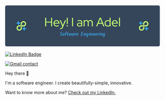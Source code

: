 ![Adelkazzaz!](./github-header-image.png)


[![LinkedIn Badge](https://img.shields.io/badge/LinkedIn-Profile-informational?style=for-the-badge&logo=linkedin&logoColor=0D76A8&color=0D76A8)](https://www.linkedin.com/in/adelkazzaz)

[![Gmail contact](https://img.shields.io/badge/gmail-Profile-informational?style=for-the-badge&logo=gmail&logoColor=940081&color=940081)](https://contact.kazzaz@gmail.com)

Hey there 👋

I'm a software engineer. I create beautifully-simple, innovative.

Want to know more about me? [Check out my LinkedIn.](https://www.linkedin.com/in/adelkazzaz)

<br>
